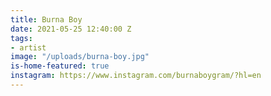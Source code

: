 ```yaml
---
title: Burna Boy
date: 2021-05-25 12:40:00 Z
tags:
- artist
image: "/uploads/burna-boy.jpg"
is-home-featured: true
instagram: https://www.instagram.com/burnaboygram/?hl=en
---
```



